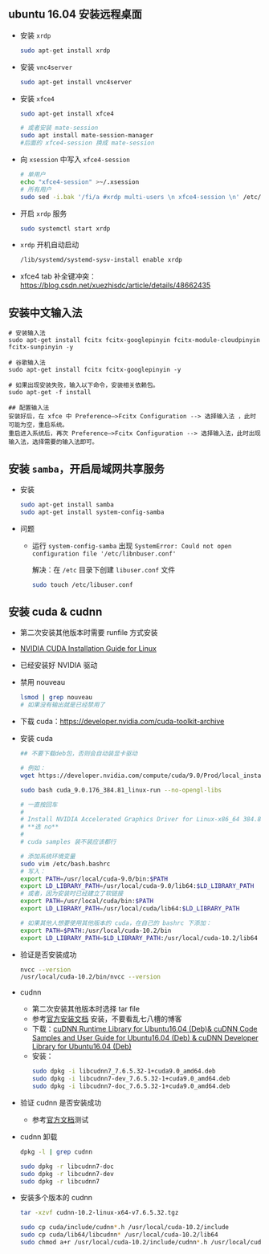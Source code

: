 ## ubuntu 16.04 安装远程桌面

* 安装 `xrdp`
  ```bash
  sudo apt-get install xrdp  
  ```
  
* 安装 `vnc4server`
  ```bash
  sudo apt-get install vnc4server
  ```
  
* 安装 `xfce4`
  ```bash
  sudo apt-get install xfce4
  
  # 或者安装 mate-session
  sudo apt install mate-session-manager
  #后面的 xfce4-session 换成 mate-session
  ```
  
* 向 `xsession` 中写入 `xfce4-session`
  ```bash
  # 单用户
  echo "xfce4-session" >~/.xsession
  # 所有用户
  sudo sed -i.bak '/fi/a #xrdp multi-users \n xfce4-session \n' /etc/xrdp/startwm.sh
  ```
  
* 开启 `xrdp` 服务
  ```bash
  sudo systemctl start xrdp
  ```
  
* `xrdp` 开机自动启动
  ```bash
  /lib/systemd/systemd-sysv-install enable xrdp
  ```

* xfce4 tab 补全键冲突：
  https://blog.csdn.net/xuezhisdc/article/details/48662435
  
## 安装中文输入法
```
# 安装输入法
sudo apt-get install fcitx fcitx-googlepinyin fcitx-module-cloudpinyin fcitx-sunpinyin -y

# 谷歌输入法
sudo apt-get install fcitx fcitx-googlepinyin -y

# 如果出现安装失败，输入以下命令，安装相关依赖包。
sudo apt-get -f install

## 配置输入法
安装好后，在 xfce 中 Preference–>Fcitx Configuration --> 选择输入法 ，此时可能为空，重启系统。
重启进入系统后，再次 Preference–>Fcitx Configuration --> 选择输入法，此时出现输入法，选择需要的输入法即可。
```
  
## 安装 `samba`，开启局域网共享服务
* 安装
  ```bash
  sudo apt-get install samba
  sudo apt-get install system-config-samba
  ```
  
* 问题
  * 运行 `system-config-samba` 出现 `SystemError: Could not open configuration file '/etc/libnbuser.conf'`
  
    解决：在 `/etc` 目录下创建 `libuser.conf` 文件
    ```bash
    sudo touch /etc/libuser.conf
    ```
    
## 安装 cuda & cudnn
* 第二次安装其他版本时需要 runfile 方式安装

* [NVIDIA CUDA Installation Guide for Linux](https://docs.nvidia.com/cuda/cuda-installation-guide-linux/index.html)

* 已经安装好 NVIDIA 驱动

* 禁用 nouveau
  ```bash
  lsmod | grep nouveau
  # 如果没有输出就是已经禁用了
  ```
  
* 下载 cuda：https://developer.nvidia.com/cuda-toolkit-archive

* 安装 cuda
  ```bash
  ## 不要下载deb包，否则会自动装显卡驱动
  
  # 例如：
  wget https://developer.nvidia.com/compute/cuda/9.0/Prod/local_installers/cuda_9.0.176_384.81_linux-run
  
  sudo bash cuda_9.0.176_384.81_linux-run --no-opengl-libs
  
  # 一直按回车
  #
  # Install NVIDIA Accelerated Graphics Driver for Linux-x86_64 384.81? 
  # **选 no**
  # 
  # cuda samples 装不装应该都行
  
  # 添加系统环境变量
  sudo vim /etc/bash.bashrc
  # 写入：
  export PATH=/usr/local/cuda-9.0/bin:$PATH
  export LD_LIBRARY_PATH=/usr/local/cuda-9.0/lib64:$LD_LIBRARY_PATH
  # 或者，因为安装时已经建立了软链接
  export PATH=/usr/local/cuda/bin:$PATH
  export LD_LIBRARY_PATH=/usr/local/cuda/lib64:$LD_LIBRARY_PATH
  
  # 如果其他人想要使用其他版本的 cuda，在自己的 bashrc 下添加：
  export PATH=$PATH:/usr/local/cuda-10.2/bin
  export LD_LIBRARY_PATH=$LD_LIBRARY_PATH:/usr/local/cuda-10.2/lib64
  ```
 
* 验证是否安装成功
  ```bash
  nvcc --version
  /usr/local/cuda-10.2/bin/nvcc --version
  ```
  
* cudnn
  * 第二次安装其他版本时选择 tar file
  * 参考[官方安装文档](https://docs.nvidia.com/deeplearning/sdk/cudnn-install/index.html#installlinux) 安装，不要看乱七八槽的博客
  * 下载：[cuDNN Runtime Library for Ubuntu16.04 (Deb)& cuDNN Code Samples and User Guide for Ubuntu16.04 (Deb) & cuDNN Developer Library for Ubuntu16.04 (Deb)](https://developer.nvidia.com/rdp/cudnn-download)
  * 安装：
    ```bash
    sudo dpkg -i libcudnn7_7.6.5.32-1+cuda9.0_amd64.deb
    sudo dpkg -i libcudnn7-dev_7.6.5.32-1+cuda9.0_amd64.deb
    sudo dpkg -i libcudnn7-doc_7.6.5.32-1+cuda9.0_amd64.deb
    ```

* 验证 cudnn 是否安装成功

  * 参考[官方文档](https://docs.nvidia.com/deeplearning/sdk/cudnn-install/index.html#verify)测试
  
* cudnn 卸载
  ```bash
  dpkg -l | grep cudnn
  
  sudo dpkg -r libcudnn7-doc
  sudo dpkg -r libcudnn7-dev
  sudo dpkg -r libcudnn7
  ```
  
* 安装多个版本的 cudnn
  ```bash
  tar -xzvf cudnn-10.2-linux-x64-v7.6.5.32.tgz
  
  sudo cp cuda/include/cudnn*.h /usr/local/cuda-10.2/include
  sudo cp cuda/lib64/libcudnn* /usr/local/cuda-10.2/lib64
  sudo chmod a+r /usr/local/cuda-10.2/include/cudnn*.h /usr/local/cuda-10.2/lib64/libcudnn*
  ```

